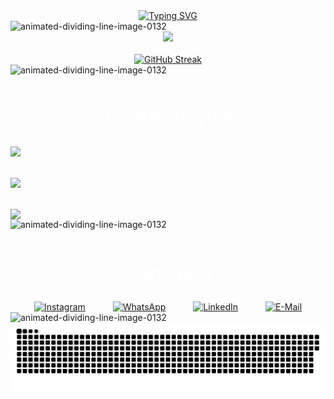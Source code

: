 <div align="center">
    <a href="https://git.io/typing-svg"><img src="https://readme-typing-svg.herokuapp.com?font=Lilita+One&size=32&duration=2000&pause=500&color=698AE1&center=true&vCenter=true&width=435&lines=Hey!++%F0%9F%91%88(%EF%BE%9F%E3%83%AE%EF%BE%9F%F0%9F%91%88);I'm+Jo%C3%A3o+Vitor;I'm+a+Full-Stack+Developer;Welcome+to+my+profile!" alt="Typing SVG" /></a>
</div>

<img src="https://www.animatedimages.org/data/media/134/animated-dividing-line-image-0132.gif" border="0" alt="animated-dividing-line-image-0132"/>

<div align="center">
  <a href="https://github.com/joaovtfor"><img width="48%" src=https://github-readme-stats.vercel.app/api/top-langs/?username=joaovtfor&custom_title=Languages&show_icons=true&bg_color=DEG,666666,1C1C1C&title_color=DCDCDC&text_color=DCDCDC&icon_color=C0C0C0&hide_border=true&layout=compact /></a>
  <br></br>
  <a href="https://git.io/streak-stats"><img src="https://github-readme-streak-stats.herokuapp.com?user=joaovtfor&exclude_days=Sun%2CSat&background=10%2C666666%2C1C1C1C&fire=1700FF&currStreakNum=FFFFFF&sideNums=FFFFFF&dates=4E6DEB&ring=4E6DEB&currStreakLabel=FFFFFF&sideLabels=FFFFFF&stroke=4E6DEB&excludeDaysLabel=66666600&border=EB545400" alt="GitHub Streak" /></a>
</div>

<img src="https://www.animatedimages.org/data/media/134/animated-dividing-line-image-0132.gif" border="0" alt="animated-dividing-line-image-0132"/>

<div align="center" style="display: flex; flex-direction: column;">
  <h2 align="center" style="color: #FFFFFF; font-family: Noto Sans, sans-serif; font-size: 32px">Technologies</h2>
  <img src="https://skillicons.dev/icons?i=react,next,vuejs,angular,laravel,flutter" />
  <br></br>
  <img src="https://skillicons.dev/icons?i=javascript,python,cpp,dart,net,git,html,css" />
  <br></br>
  <img src="https://skillicons.dev/icons?i=mysql,postgres,figma,github,visualstudio,vscode,postman,docker,linux" />
</div>

<img src="https://www.animatedimages.org/data/media/134/animated-dividing-line-image-0132.gif" border="0" alt="animated-dividing-line-image-0132"/>

<div align="center" style="display: flex; flex-direction: column;">
  <h2 align="center" style="color: #FFFFFF; font-family: Noto Sans, sans-serif; font-size: 32px">Contacts</h2>
  <div>
    <a style="margin-right: 20px; margin-left: 20px;" href="https://www.instagram.com/joaovtfor" target="_blank" rel="noopener" onmouseover="this.style.color='orange';" onmouseout="this.style.color=''"><img alt="Instagram" src="https://img.icons8.com/?size=50&id=32309&format=png&color=EDEDED"/></a>
    <a style="margin-right: 20px; margin-left: 20px;" href="https://wa.me/5554999303946" target="_blank" rel="noopener" onmouseover="this.style.color='orange';" onmouseout="this.style.color=''"><img alt="WhatsApp" src="https://img.icons8.com/?size=50&id=16733&format=png&color=EDEDED"/></a>
    <a style="margin-right: 20px; margin-left: 20px;" href="https://www.linkedin.com/in/joaovtfor/" target="_blank" rel="noopener" onmouseover="this.style.color='orange';" onmouseout="this.style.color=''"><img alt="LinkedIn" src="https://img.icons8.com/?size=50&id=8808&format=png&color=EDEDED"/></a>
    <a style="margin-right: 20px; margin-left: 20px;" href="mailto: joaovtfor@hotmail.com" target="_blank" rel="noopener" onmouseover="this.style.color='orange';" onmouseout="this.style.color=''"><img alt="E-Mail" src="https://img.icons8.com/?size=50&id=12623&format=png&color=EDEDED"/></a>
  </div>
</div>

<img src="https://www.animatedimages.org/data/media/134/animated-dividing-line-image-0132.gif" border="0" alt="animated-dividing-line-image-0132"/>

<div align="center">
  <picture>
    <source srcset="https://github.com/joaovtfor/joaovtfor/blob/output/github-snake-dark.svg">
    <img alt="github contribution grid snake animation" src="https://github.com/joaovtfor/joaovtfor/blob/output/github-snake-dark.svg">
  </picture>
</div>

<!-- <img src="https://img.shields.io/badge/React-20232A?style=for-the-badge&logo=react&logoColor=61DAFB"/> -->
